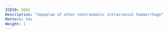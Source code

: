 ```yaml
---
ICD10: I692
Description: "Sequelae of other nontraumatic intracranial haemorrhage"
Matters: Yes
Weight: 1
---
```

